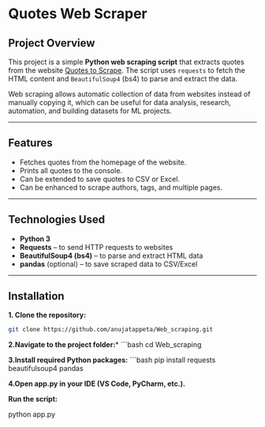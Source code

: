 # Quotes Web Scraper

## Project Overview
This project is a simple **Python web scraping script** that extracts quotes from the website [Quotes to Scrape](https://quotes.toscrape.com/). The script uses `requests` to fetch the HTML content and `BeautifulSoup4` (bs4) to parse and extract the data.  

Web scraping allows automatic collection of data from websites instead of manually copying it, which can be useful for data analysis, research, automation, and building datasets for ML projects.

---

## Features
- Fetches quotes from the homepage of the website.
- Prints all quotes to the console.
- Can be extended to save quotes to CSV or Excel.
- Can be enhanced to scrape authors, tags, and multiple pages.

---

## Technologies Used
- **Python 3**
- **Requests** – to send HTTP requests to websites
- **BeautifulSoup4 (bs4)** – to parse and extract HTML data
- **pandas** (optional) – to save scraped data to CSV/Excel

---

## Installation
**1. Clone the repository:**
   ```bash
   git clone https://github.com/anujatappeta/Web_scraping.git
```
**2.Navigate to the project folder:***
    ```bash
   cd Web_scraping

**3.Install required Python packages:**
      ```bash
   pip install requests beautifulsoup4 pandas

**4.Open app.py in your IDE (VS Code, PyCharm, etc.).**
      
**Run the script:**

python app.py
